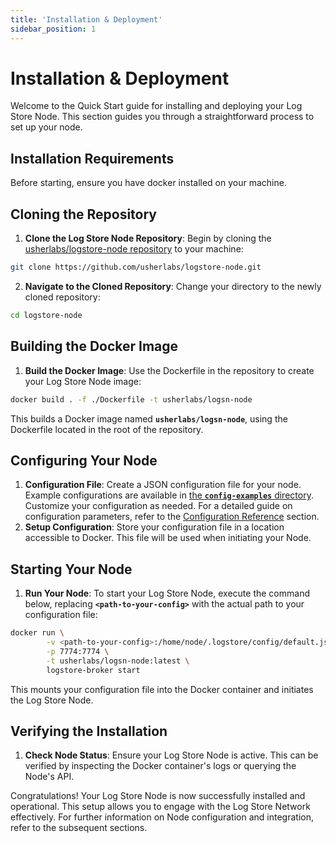 ```yaml
---
title: 'Installation & Deployment'
sidebar_position: 1
---
```


# Installation & Deployment

Welcome to the Quick Start guide for installing and deploying your Log Store Node. This section guides you through a straightforward process to set up your node.

## Installation Requirements

Before starting, ensure you have docker installed on your machine.

## Cloning the Repository

1. **Clone the Log Store Node Repository**: Begin by cloning the [usherlabs/logstore-node repository](https://github.com/usherlabs/logstore-node) to your machine:

```bash
git clone https://github.com/usherlabs/logstore-node.git
```

2. **Navigate to the Cloned Repository**: Change your directory to the newly cloned repository:

```bash
cd logstore-node
```


## Building the Docker Image

1. **Build the Docker Image**: Use the Dockerfile in the repository to create your Log Store Node image:

```bash
docker build . -f ./Dockerfile -t usherlabs/logsn-node
```

This builds a Docker image named **`usherlabs/logsn-node`**, using the Dockerfile located in the root of the repository.


## Configuring Your Node

1. **Configuration File**: Create a JSON configuration file for your node. Example configurations are available in [the **`config-examples`** directory](https://github.com/usherlabs/logstore-node/tree/develop/config-examples). Customize your configuration as needed. For a detailed guide on configuration parameters, refer to the [Configuration Reference](./config) section.
2. **Setup Configuration**: Store your configuration file in a location accessible to Docker. This file will be used when initiating your Node.

## Starting Your Node

1. **Run Your Node**: To start your Log Store Node, execute the command below, replacing **`<path-to-your-config>`** with the actual path to your configuration file:

```sh
docker run \
		-v <path-to-your-config>:/home/node/.logstore/config/default.json \
		-p 7774:7774 \
		-t usherlabs/logsn-node:latest \
		logstore-broker start
```

This mounts your configuration file into the Docker container and initiates the Log Store Node.


## Verifying the Installation

1. **Check Node Status**: Ensure your Log Store Node is active. This can be verified by inspecting the Docker container's logs or querying the Node's API.

Congratulations! Your Log Store Node is now successfully installed and operational. This setup allows you to engage with the Log Store Network effectively. For further information on Node configuration and integration, refer to the subsequent sections.
